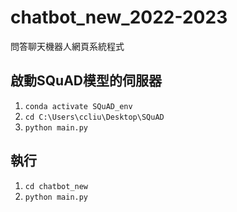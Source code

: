 # chatbot_new_2022-2023
問答聊天機器人網頁系統程式


## 啟動SQuAD模型的伺服器
1. `conda activate SQuAD_env`
2. `cd C:\Users\ccliu\Desktop\SQuAD`
3. `python main.py`
## 執行
1. `cd chatbot_new`
2. `python main.py`
